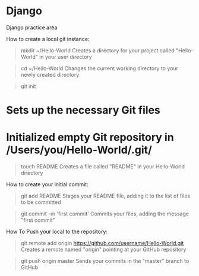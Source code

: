 Django
======

Django practice area

How to create a local git instance:
> mkdir ~/Hello-World
Creates a directory for your project called "Hello-World" in your user directory

> cd ~/Hello-World
Changes the current working directory to your newly created directory

> git init
# Sets up the necessary Git files
# Initialized empty Git repository in /Users/you/Hello-World/.git/

> touch README
Creates a file called "README" in your Hello-World directory

How to create your initial commit:
> git add README
Stages your README file, adding it to the list of files to be committed

> git commit -m 'first commit'
Commits your files, adding the message "first commit"

How To Push your local to the repository:
> git remote add origin https://github.com/username/Hello-World.git
Creates a remote named "origin" pointing at your GitHub repository

> git push origin master
Sends your commits in the "master" branch to GitHub
